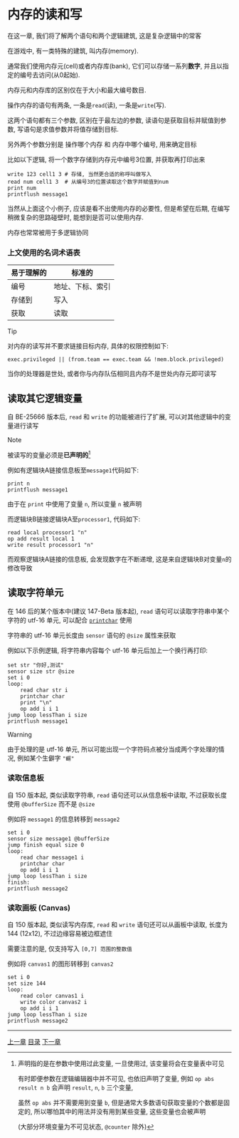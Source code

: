 # 内存的读和写
在这一章, 我们将了解两个语句和两个逻辑建筑, 这是复杂逻辑中的常客

在游戏中, 有一类特殊的建筑, 叫内存(memory).

通常我们使用内存元(cell)或者内存库(bank), 它们可以存储一系列**数字**,
并且以指定的编号去访问(从0起始).

内存元和内存库的区别仅在于大小和最大编号数目.

操作内存的语句有两条, 一条是`read`(读), 一条是`write`(写).

这两个语句都有三个参数, 区别在于最左边的参数,
读语句是获取目标并赋值到参数, 写语句是求值参数并将值存储到目标.

另外两个参数分别是 操作哪个内存 和 内存中哪个编号, 用来确定目标

比如以下逻辑, 将一个数字存储到内存元中编号3位置, 并获取再打印出来

```gas
write 123 cell1 3 # 存储, 当然更合适的称呼叫做写入
read num cell1 3  # 从编号3的位置读取这个数字并赋值到num
print num
printflush message1
```

当然从上面这个小例子, 应该是看不出使用内存的必要性,
但是希望在后期, 在编写稍微复杂的思路碰壁时, 能想到是否可以使用内存.

内存也常常被用于多逻辑协同

### 上文使用的名词术语表
| 易于理解的 | 标准的           |
| ---        | ---              |
| 编号       | 地址、下标、索引 |
| 存储到     | 写入             |
| 获取       | 读取             |

> [!TIP]
> 对内存的读写并不要求链接目标内存, 具体的权限控制如下:
>
> `exec.privileged || (from.team == exec.team && !mem.block.privileged)`
>
> 当你的处理器是世处, 或者你与内存队伍相同且内存不是世处内存元即可读写


读取其它逻辑变量
-------------------------------------------------------------------------------
自 BE-25666 版本后, `read` 和 `write` 的功能被进行了扩展,
可以对其他逻辑中的变量进行读写

> [!NOTE]
> 被读写的变量必须是**已声明的**[^1]

例如有逻辑块A链接信息板至`message1`代码如下:
```gas
print n
printflush message1
```
由于在 `print` 中使用了变量 `n`, 所以变量 `n` 被声明

而逻辑块B链接逻辑块A至`processor1`, 代码如下:
```gas
read local processor1 "n"
op add result local 1
write result processor1 "n"
```

而观察逻辑块A链接的信息板, 会发现数字在不断递增,
这是来自逻辑块B对变量`n`的修改导致


[^1]: 声明指的是在参数中使用过此变量, 一旦使用过, 该变量将会在变量表中可见

      有时即便参数在逻辑编辑器中并不可见, 也依旧声明了变量,
      例如 `op abs result n b` 会声明 `result`, `n`, `b` 三个变量,

      虽然 `op abs` 并不需要用到变量 `b`,
      但是通常大多数语句获取变量的个数都是固定的,
      所以哪怕其中的用法并没有用到某些变量, 这些变量也会被声明

      (大部分环境变量为不可见状态, `@counter` 除外)


读取字符单元
-------------------------------------------------------------------------------
在 146 后的某个版本中(建议 147-Beta 版本起),
`read` 语句可以读取字符串中某个字符的 utf-16 单元,
可以配合 [`printchar`](./07-print-and-draw.md#打印字符) 使用

字符串的 utf-16 单元长度由 `sensor` 语句的 `@size` 属性来获取

例如以下示例逻辑, 将字符串内容每个 utf-16 单元后加上一个换行再打印:

```gas
set str "你好,测试"
sensor size str @size
set i 0
loop:
    read char str i
    printchar char
    print "\n"
    op add i i 1
jump loop lessThan i size
printflush message1
```

> [!WARNING]
> 由于处理的是 utf-16 单元, 所以可能出现一个字符码点被分当成两个字处理的情况,
> 例如某个生僻字 `"𪙛"`


### 读取信息板
自 150 版本起, 类似读取字符串, `read` 语句还可以从信息板中读取,
不过获取长度使用 `@bufferSize` 而不是 `@size`

例如将 `message1` 的信息转移到 `message2`

```gas
set i 0
sensor size message1 @bufferSize
jump finish equal size 0
loop:
    read char message1 i
    printchar char
    op add i i 1
jump loop lessThan i size
finish:
printflush message2
```


### 读取画板 (Canvas)
自 150 版本起, 类似读写内存库, `read` 和 `write` 语句还可以从画板中读取,
长度为 144 (12x12), 不过边缘容易被边框遮住

需要注意的是, 仅支持写入 `[0,7] 范围的整数值`

例如将 `canvas1` 的图形转移到 `canvas2`

```gas
set i 0
set size 144
loop:
    read color canvas1 i
    write color canvas2 i
    op add i i 1
jump loop lessThan i size
printflush message2
```


---
[上一章](./10-control.md)
[目录](./README.md)
[下一章](./12-other-control-flow.md)
